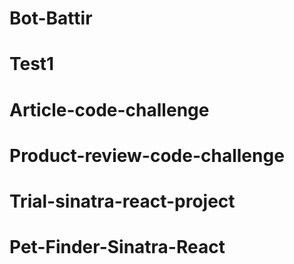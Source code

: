 # Bot-Battir
# Test1
# Article-code-challenge
# Product-review-code-challenge
# Trial-sinatra-react-project
# Pet-Finder-Sinatra-React

